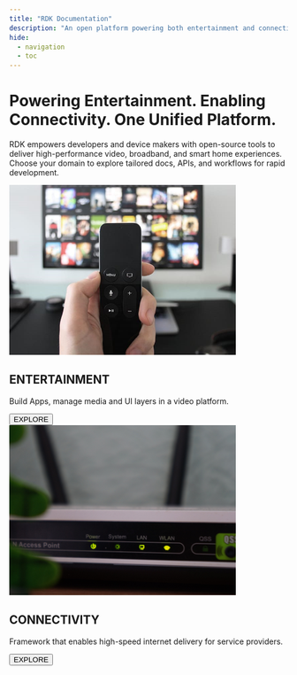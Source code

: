 ```yaml
---
title: "RDK Documentation"
description: "An open platform powering both entertainment and connectivity"
hide:
  - navigation
  - toc
---
```

#
<div class="intro-banner-modern">
  <div class="intro-content">
    <h1>Powering Entertainment. Enabling Connectivity. One Unified Platform.</h1>
    <p>RDK empowers developers and device makers with open-source tools to deliver high-performance video, broadband, and smart home experiences. Choose your domain to explore tailored docs, APIs, and workflows for rapid development.</p>
  </div>
</div>
<div class="section-wrapper">
  <div class="cards-wrapper">
    <!-- Entertainment Card -->
    <div class="card entertainment-card">
      <div class="overlay"></div>
      <img src="./assets/Entertainment.png" alt="Entertainment Image" class="card-image">
      <div class="card-content">
        <h2>ENTERTAINMENT</h2>
        <p>Build Apps, manage media and UI layers in a video platform.</p>
        <a href="entertainment/docs/"><button class="explore-button"><span>EXPLORE</span></button></a>
      </div>
    </div>
    <!-- Connectivity Card -->
    <div class="card connectivity-card">
      <div class="overlay"></div>
      <img src="./assets/Connectivity.png" alt="Connectivity Image" class="card-image">
      <div class="card-content">
        <h2>CONNECTIVITY</h2>
        <p>Framework that enables high-speed internet delivery for service providers.</p>
        <a href="connectivity/docs/"><button class="explore-button"><span>EXPLORE</span></button></a>
      </div>
    </div>
  </div>
</div>

